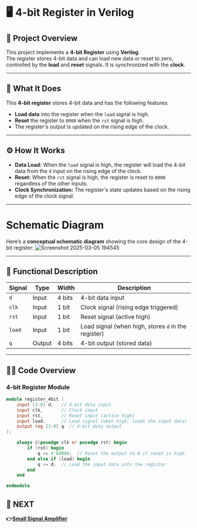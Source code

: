 # 🖥️ 4-bit Register in Verilog

## 📜 Project Overview
This project implements a **4-bit Register** using **Verilog**.  
The register stores 4-bit data and can load new data or reset to zero, controlled by the **load** and **reset** signals. It is synchronized with the **clock**.

---

## 📝 What It Does

This **4-bit register** stores 4-bit data and has the following features:

- **Load data** into the register when the `load` signal is high.
- **Reset** the register to `0000` when the `rst` signal is high.
- The register's output is updated on the rising edge of the clock.

---

## ⚙️ How It Works

- **Data Load:** When the `load` signal is high, the register will load the 4-bit data from the `d` input on the rising edge of the clock.
- **Reset:** When the `rst` signal is high, the register is reset to `0000` regardless of the other inputs.
- **Clock Synchronization:** The register's state updates based on the rising edge of the clock signal.

---


# Schematic Diagram

Here’s a **conceptual schematic diagram** showing the core design of the 4-bit register:
![Screenshot 2025-03-05 194545](https://github.com/user-attachments/assets/1b3a7a57-23ab-4518-8462-3cecf2d8311a)



---

## 🔨 Functional Description

| Signal  | Type  | Width | Description |
|---------|-------|-------|-------------|
| `d`     | Input | 4 bits | 4-bit data input |
| `clk`   | Input | 1 bit | Clock signal (rising edge triggered) |
| `rst`   | Input | 1 bit | Reset signal (active high) |
| `load`  | Input | 1 bit | Load signal (when high, stores `d` in the register) |
| `q`     | Output | 4 bits | 4-bit output (stored data) |

---



## 🧑‍💻 Code Overview

### **4-bit Register Module**

```verilog
module register_4bit (
    input [3:0] d,   // 4-bit data input
    input clk,       // Clock input
    input rst,       // Reset input (active high)
    input load,      // Load signal (when high, loads the input data)
    output reg [3:0] q  // 4-bit data output
);

    always @(posedge clk or posedge rst) begin
        if (rst) begin
            q <= 4'b0000;  // Reset the output to 0 if reset is high
        end else if (load) begin
            q <= d;  // Load the input data into the register
        end
    end

endmodule
```
## 🔹 NEXT  
**👉[Small Signal Amplifier](../../Analog_Circuits/Analog_Basic/Small_Signal_Amplifier)**

